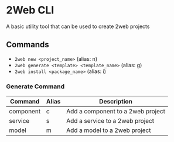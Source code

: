 # 2Web CLI

A basic utility tool that can be used to create 2web projects

## Commands

- `2web new <project_name>` (alias: n)
- `2web generate <template> <template_name>` (alias: g)
- `2web install <package_name>` (alias: i)

### Generate Command

| Command   | Alias | Description                       |
| --------- | ----- | --------------------------------- |
| component | c     | Add a component to a 2web project |
| service   | s     | Add a service to a 2web project   |
| model     | m     | Add a model to a 2web project     |
